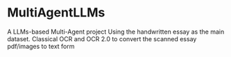 # MultiAgentLLMs

A LLMs-based Multi-Agent project
Using the handwritten essay as the main dataset.
Classical OCR and OCR 2.0 to convert the scanned essay pdf/images to text form
